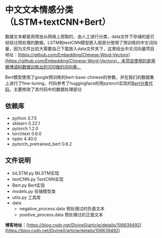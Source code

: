 # 中文文本情感分类（LSTM+textCNN+Bert）
数据文本都是用爬虫从网络上爬取的，由人工进行分类，data文件下存储的是已经经过预处理的数据，LSTM和textCNN模型嵌入层部分使用了预训练的中文词向量，因为文件比较大需要自己下载放入data文件夹下，这里给出中文词向量项目地址：[https://github.com/Embedding/Chinese-Word-Vectors](https://github.com/Embedding/Chinese-Word-Vectors)，本项目使用的是用微博语料数据训练出的300维的词向量。

Bert模型使用了google预训练的bert-base-chinese的参数，并在我们的数据集上进行了fine-tuning，代码参考了huggingface的用pytorch实现的[Bert分类代码](https://github.com/huggingface/transformers)，主要修改了其代码中的数据处理部分
## 依赖库
 - python 3.7.5
 - sklearn 0.22.1
 - pytorch 1.2.0
 - torchtext 0.6.0
 - tqdm 4.40.0
 - pytorch_pretrained_bert 0.6.2
## 文件说明
 - biLSTM.py BiLSTM实现
 - textCNN.py TextCNN实现
 - Bert.py Bert实现
 - models.py 存储模型类
 - utils.py 工具库
 - data
   - negative_process.data 预处理过的负面文本
   - positive_process.data 预处理过的正面文本

**博客地址：**[https://blog.csdn.net/Divine0/article/details/106639492](https://blog.csdn.net/Divine0/article/details/106639492)
